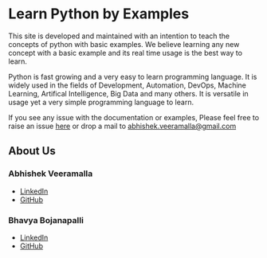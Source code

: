 # Learn Python by Examples

This site is developed and maintained with an intention to teach the concepts of python with basic examples. We believe learning any new concept with a basic example and its real time usage is the best way to learn.

Python is fast growing and a very easy to learn programming language. It is widely used in the fields of Development, Automation, DevOps, Machine Learning, Artifical Intelligence, Big Data and many others. It is versatile in usage yet a very simple programming language to learn.

If you see any issue with the documentation or examples, Please feel free to raise an issue [here](https://github.com/devops-by-examples/Python) or drop a mail to abhishek.veeramalla@gmail.com

## About Us

### Abhishek Veeramalla

* [LinkedIn]("https://www.linkedin.com/in/abhishek-veeramalla-77b33996/")
* [GitHub]("https://github.com/iam-veeramalla")

### Bhavya Bojanapalli

* [LinkedIn]("https://www.linkedin.com/in/bhavya-bojanapalli-1b29671a1/")
* [GitHub]("https://github.com/BhavyaBojanapalli")

